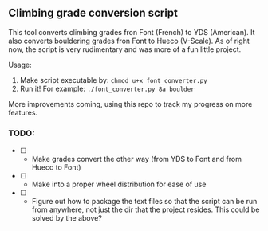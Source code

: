 ## Climbing grade conversion script

This tool converts climbing grades fron Font (French) to YDS (American). It also converts bouldering grades fron Font to Hueco (V-Scale). As of right now, the script is very rudimentary and was more of a fun little project. 

Usage:
1. Make script executable by: `chmod u+x font_converter.py`
2. Run it! For example: `./font_converter.py 8a boulder`

More improvements coming, using this repo to track my progress on more features.

### TODO:

- [ ] - Make grades convert the other way (from YDS to Font and from Hueco to Font)
- [ ] - Make into a proper wheel distribution for ease of use
- [ ] - Figure out how to package the text files so that the script can be run from anywhere, not just the dir that the project resides. This could be solved by the above?